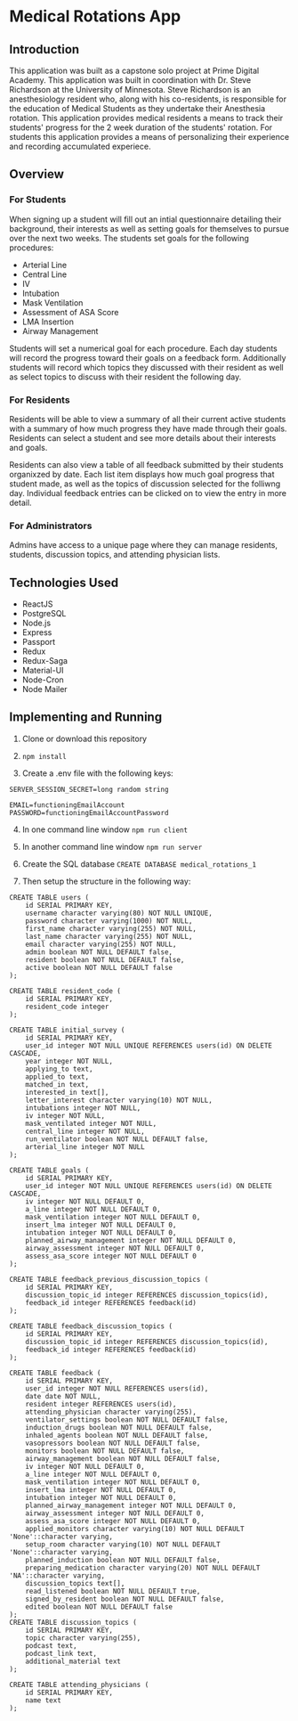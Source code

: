 # Medical Rotations App

## Introduction
This application was built as a capstone solo project at Prime Digital Academy. This application was built in coordination with Dr. Steve Richardson at the University of Minnesota. Steve Richardson is an anesthesiology resident who, along with his co-residents, is responsible for the education of Medical Students as they undertake their Anesthesia rotation. This application provides medical residents a means to track their students' progress for the 2 week duration of the students' rotation. For students this application provides a means of personalizing their experience and recording accumulated experiece.

## Overview
### For Students

When signing up a student will fill out an intial questionnaire detailing their background, their interests as well as setting goals for themselves to pursue over the next two weeks. The students set goals for the following procedures: 
* Arterial Line
* Central Line
* IV
* Intubation
* Mask Ventilation
* Assessment of ASA Score
* LMA Insertion
* Airway Management

Students will set a numerical goal for each procedure. Each day students will record the progress toward their goals on a feedback form. Additionally students will record which topics they discussed with their resident as well as select topics to discuss with their resident the following day.

### For Residents
Residents will be able to view a summary of all their current active students with a summary of how much progress they have made through their goals. Residents can select a student and see more details about their interests and goals.

Residents can also view a table of all feedback submitted by their students organixzed by date. Each list item displays how much goal progress that student made, as well as the topics of discussion selected for the folliwng day. Individual feedback entries can be clicked on to view the entry in more detail.

### For Administrators

Admins have access to a unique page where they can manage residents, students, discussion topics, and attending physician lists.


## Technologies Used
- ReactJS
- PostgreSQL
- Node.js
- Express
- Passport
- Redux
- Redux-Saga
- Material-UI
- Node-Cron
- Node Mailer

## Implementing and Running

1. Clone or download this repository 

2. `npm install`

3. Create a .env file with the following keys: 
```
SERVER_SESSION_SECRET=long random string

EMAIL=functioningEmailAccount
PASSWORD=functioningEmailAccountPassword
```

4. In one command line window `npm run client`

5. In another command line window `npm run server`

6. Create the SQL database `CREATE DATABASE medical_rotations_1`

7. Then setup the structure in the following way:


```
CREATE TABLE users (
    id SERIAL PRIMARY KEY,
    username character varying(80) NOT NULL UNIQUE,
    password character varying(1000) NOT NULL,
    first_name character varying(255) NOT NULL,
    last_name character varying(255) NOT NULL,
    email character varying(255) NOT NULL,
    admin boolean NOT NULL DEFAULT false,
    resident boolean NOT NULL DEFAULT false,
    active boolean NOT NULL DEFAULT false
);

CREATE TABLE resident_code (
    id SERIAL PRIMARY KEY,
    resident_code integer
);

CREATE TABLE initial_survey (
    id SERIAL PRIMARY KEY,
    user_id integer NOT NULL UNIQUE REFERENCES users(id) ON DELETE CASCADE,
    year integer NOT NULL,
    applying_to text,
    applied_to text,
    matched_in text,
    interested_in text[],
    letter_interest character varying(10) NOT NULL,
    intubations integer NOT NULL,
    iv integer NOT NULL,
    mask_ventilated integer NOT NULL,
    central_line integer NOT NULL,
    run_ventilator boolean NOT NULL DEFAULT false,
    arterial_line integer NOT NULL
);

CREATE TABLE goals (
    id SERIAL PRIMARY KEY,
    user_id integer NOT NULL UNIQUE REFERENCES users(id) ON DELETE CASCADE,
    iv integer NOT NULL DEFAULT 0,
    a_line integer NOT NULL DEFAULT 0,
    mask_ventilation integer NOT NULL DEFAULT 0,
    insert_lma integer NOT NULL DEFAULT 0,
    intubation integer NOT NULL DEFAULT 0,
    planned_airway_management integer NOT NULL DEFAULT 0,
    airway_assessment integer NOT NULL DEFAULT 0,
    assess_asa_score integer NOT NULL DEFAULT 0
);

CREATE TABLE feedback_previous_discussion_topics (
    id SERIAL PRIMARY KEY,
    discussion_topic_id integer REFERENCES discussion_topics(id),
    feedback_id integer REFERENCES feedback(id)
);

CREATE TABLE feedback_discussion_topics (
    id SERIAL PRIMARY KEY,
    discussion_topic_id integer REFERENCES discussion_topics(id),
    feedback_id integer REFERENCES feedback(id)
);

CREATE TABLE feedback (
    id SERIAL PRIMARY KEY,
    user_id integer NOT NULL REFERENCES users(id),
    date date NOT NULL,
    resident integer REFERENCES users(id),
    attending_physician character varying(255),
    ventilator_settings boolean NOT NULL DEFAULT false,
    induction_drugs boolean NOT NULL DEFAULT false,
    inhaled_agents boolean NOT NULL DEFAULT false,
    vasopressors boolean NOT NULL DEFAULT false,
    monitors boolean NOT NULL DEFAULT false,
    airway_management boolean NOT NULL DEFAULT false,
    iv integer NOT NULL DEFAULT 0,
    a_line integer NOT NULL DEFAULT 0,
    mask_ventilation integer NOT NULL DEFAULT 0,
    insert_lma integer NOT NULL DEFAULT 0,
    intubation integer NOT NULL DEFAULT 0,
    planned_airway_management integer NOT NULL DEFAULT 0,
    airway_assessment integer NOT NULL DEFAULT 0,
    assess_asa_score integer NOT NULL DEFAULT 0,
    applied_monitors character varying(10) NOT NULL DEFAULT 'None'::character varying,
    setup_room character varying(10) NOT NULL DEFAULT 'None'::character varying,
    planned_induction boolean NOT NULL DEFAULT false,
    preparing_medication character varying(20) NOT NULL DEFAULT 'NA'::character varying,
    discussion_topics text[],
    read_listened boolean NOT NULL DEFAULT true,
    signed_by_resident boolean NOT NULL DEFAULT false,
    edited boolean NOT NULL DEFAULT false
);
CREATE TABLE discussion_topics (
    id SERIAL PRIMARY KEY,
    topic character varying(255),
    podcast text,
    podcast_link text,
    additional_material text
);

CREATE TABLE attending_physicians (
    id SERIAL PRIMARY KEY,
    name text
);
```

